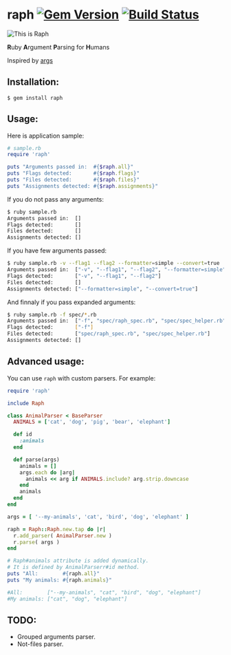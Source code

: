 # raph [![Gem Version](https://badge.fury.io/rb/raph.svg)](https://rubygems.org/gems/raph) [![Build Status](https://api.travis-ci.org/veelenga/raph.svg?branch=master)](https://travis-ci.org/veelenga/raph)

![This is Raph](http://upload.wikimedia.org/wikipedia/en/5/58/TMNTRaphael2012.png)

**R**uby **A**rgument **P**arsing for **H**umans

Inspired by [args](https://github.com/kennethreitz/args)

## Installation:

`$ gem install raph`


## Usage:

Here is application sample:

```ruby
# sample.rb
require 'raph'

puts "Arguments passed in:  #{$raph.all}"
puts "Flags detected:       #{$raph.flags}"
puts "Files detected:       #{$raph.files}"
puts "Assignments detected: #{$raph.assignments}"
```

If you do not pass any arguments:

```sh
$ ruby sample.rb
Arguments passed in:  []
Flags detected:       []
Files detected:       []
Assignments detected: []
```

If you have few arguments passed:

```sh
$ ruby sample.rb -v --flag1 --flag2 --formatter=simple --convert=true
Arguments passed in:  ["-v", "--flag1", "--flag2", "--formatter=simple", "--convert=true"]
Flags detected:       ["-v", "--flag1", "--flag2"]
Files detected:       []
Assignments detected: ["--formatter=simple", "--convert=true"]
```

And finnaly if you pass expanded arguments:

```sh
$ ruby sample.rb -f spec/*.rb
Arguments passed in:  ["-f", "spec/raph_spec.rb", "spec/spec_helper.rb"]
Flags detected:       ["-f"]
Files detected:       ["spec/raph_spec.rb", "spec/spec_helper.rb"]
Assignments detected: []
```

## Advanced usage:

You can use `raph` with custom parsers. For example:

```ruby
require 'raph'

include Raph

class AnimalParser < BaseParser
  ANIMALS = ['cat', 'dog', 'pig', 'bear', 'elephant']

  def id
    :animals
  end

  def parse(args)
    animals = []
    args.each do |arg|
      animals << arg if ANIMALS.include? arg.strip.downcase
    end
    animals
  end
end

args = [ '--my-animals', 'cat', 'bird', 'dog', 'elephant' ]

raph = Raph::Raph.new.tap do |r|
  r.add_parser( AnimalParser.new )
  r.parse( args )
end

# Raph#animals attribute is added dynamically.
# It is defined by AnimalParserr#id method.
puts "All:        #{raph.all}"
puts "My animals: #{raph.animals}"

#All:        ["--my-animals", "cat", "bird", "dog", "elephant"]
#My animals: ["cat", "dog", "elephant"]

```

## TODO:
 - Grouped arguments parser.
 - Not-files parser.

